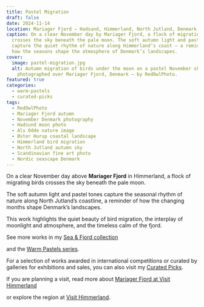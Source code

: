 ```yaml
---
title: Pastel Migration
draft: false
date: 2024-11-14
location: Mariager Fjord – Hadsund, Himmerland, North Jutland, Denmark
caption: On a clear November day by Mariager Fjord, a flock of migrating birds
  crosses the sky beneath the pale moon. The soft autumn light and pastel tones
  capture the quiet rhythm of nature along Himmerland’s coast – a reminder of
  how the seasons shape the atmosphere of Denmark’s landscapes.
cover:
  image: pastel-migration.jpg
  alt: Autumn migration of birds under the moon on a pastel November sky,
    photographed over Mariager Fjord, Denmark – by RedOwlPhoto.
featured: true
categories:
  - warm-pastels
  - curated-picks
tags:
  - RedOwlPhoto
  - Mariager Fjord autumn
  - November Denmark photography
  - Hadsund moon photo
  - Als Odde nature image
  - Øster Hurup coastal landscape
  - Himmerland bird migration
  - North Jutland autumn sky
  - Scandinavian fine art photo
  - Nordic seascape Denmark
---
```

On a clear November day above **Mariager Fjord** in Himmerland, a flock of migrating birds crosses the sky beneath the pale moon.

The soft autumn light and pastel tones capture the seasonal rhythm of nature along North Jutland’s coastline, a reminder of how the changing months shape Denmark’s landscapes.

This work highlights the quiet beauty of bird migration, the interplay of moonlight and atmosphere, and the timeless calm of the fjord.

See more works in my [Sea & Fjord collection](https://redowlphoto.dk/categories/sea-fjord/?utm_source=chatgpt.com)

and the [Warm Pastels series](https://redowlphoto.dk/categories/warm-pastels/?utm_source=chatgpt.com).

For a selection of works awarded in international competitions or curated by galleries for exhibitions and sales, you can also visit my [Curated Picks](https://redowlphoto.dk/categories/curated-picks/?utm_source=chatgpt.com).

If you are planning a visit, read more about [Mariager Fjord at Visit Himmerland](https://www.visithimmerland.dk/himmerland/planlaeg-din-tur/mariager-fjord-gdk1098491?utm_source=chatgpt.com)

or explore the region at [Visit Himmerland](https://www.visithimmerland.dk?utm_source=chatgpt.com).

<!--more-->
